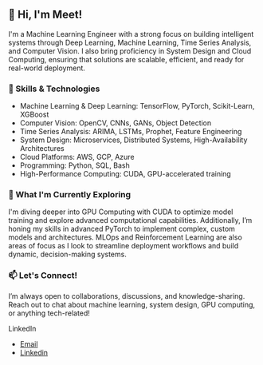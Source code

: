 ## 👋 Hi, I'm Meet!
I'm a Machine Learning Engineer with a strong focus on building intelligent systems through Deep Learning, Machine Learning, Time Series Analysis, and Computer Vision. 
I also bring proficiency in System Design and Cloud Computing, ensuring that solutions are scalable, efficient, and ready for real-world deployment.

### 🔧 Skills & Technologies
- Machine Learning & Deep Learning: TensorFlow, PyTorch, Scikit-Learn, XGBoost
- Computer Vision: OpenCV, CNNs, GANs, Object Detection
- Time Series Analysis: ARIMA, LSTMs, Prophet, Feature Engineering
- System Design: Microservices, Distributed Systems, High-Availability Architectures
- Cloud Platforms: AWS, GCP, Azure
- Programming: Python, SQL, Bash
- High-Performance Computing: CUDA, GPU-accelerated training

### 🌱 What I'm Currently Exploring
I'm diving deeper into GPU Computing with CUDA to optimize model training and explore advanced computational capabilities. Additionally, I’m honing my skills in advanced PyTorch to implement complex, custom models and architectures. MLOps and Reinforcement Learning are also areas of focus as I look to streamline deployment workflows and build dynamic, decision-making systems.

### 📫 Let's Connect!
I’m always open to collaborations, discussions, and knowledge-sharing. Reach out to chat about machine learning, system design, GPU computing, or anything tech-related!

LinkedIn
- [Email](mailto:meetxvii@gmail.com)
- [Linkedin](https://www.linkedin.com/in/meetxvii/)
